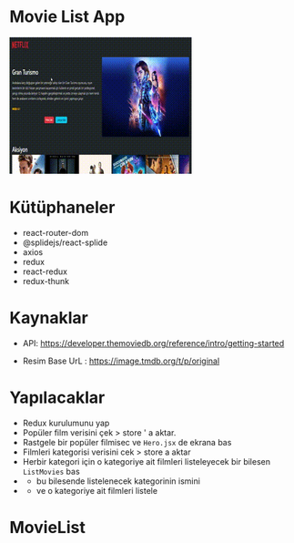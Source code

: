 # Movie List App

![](ml.gif)

# Kütüphaneler

- react-router-dom
- @splidejs/react-splide
- axios
- redux
- react-redux
- redux-thunk

# Kaynaklar

- API: https://developer.themoviedb.org/reference/intro/getting-started

- Resim Base UrL : https://image.tmdb.org/t/p/original

# Yapılacaklar

- Redux kurulumunu yap
- Popüler film verisini çek > store ' a aktar.
- Rastgele bir popüler filmisec ve `Hero.jsx` de ekrana bas
- Filmleri kategorisi verisini cek > store a aktar
- Herbir kategori için o kategoriye ait filmleri listeleyecek bir bilesen `ListMovies` bas
- - bu bilesende listelenecek kategorinin ismini
- - ve o kategoriye ait filmleri listele




# MovieList
